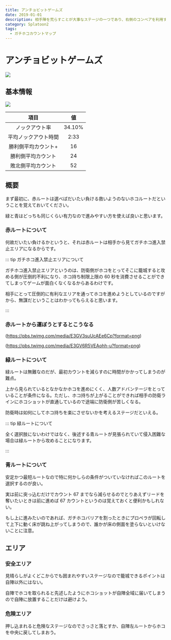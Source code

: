```yaml
---
title: アンチョビットゲームズ
date: 2019-01-01
description: 相手陣を荒らすことが大事なステージの一つであり、右側のコンベアを利用するルートは全ステージで最も価値の低いルートなので絶対に使わないように
category: Splatoon2
tags:
  - ガチホコカウントマップ
---
```


# アンチョビットゲームズ

![](https://pbs.twimg.com/media/Ecf-BHpWsAAEU_c?format=png)

## 基本情報

![](https://pbs.twimg.com/media/EV-Gp0pXkAArUby?format=png)

|         項目         |   値   |
| :------------------: | :----: |
|    ノックアウト率    | 34.10% |
| 平均ノックアウト時間 |  2:33  |
| 勝利側平均カウント+  |   16   |
|  勝利側平均カウント  |   24   |
|  敗北側平均カウント  |   52   |

## 概要

まず最初に、赤ルートは選べばだいたい負ける救いようのないホコルートだということを覚えておいてください。

緑と青はどっちも同じくらい有力なので進みやすい方を使えば良いと思います。

### 赤ルートについて

何故だいたい負けるかというと、それは赤ルートは相手から見てガチホコ進入禁止エリアになるからです。

::: tip ガチホコ進入禁止エリアについて

ガチホコ進入禁止エリアというのは、防衛側がホコをとってそこに籠城すると攻める側が圧倒的不利になり、ホコ持ち制限上限の 60 秒を消費させることができてしまってゲームが面白くなくなるからあるわけです。

相手にとって圧倒的に有利なエリアを通ってホコを進めようとしているのですがから、無謀だということはわかってもらえると思います。

:::

### 赤ルートから運ぼうとするとこうなる

(https://pbs.twimg.com/media/E3GV3suUcAEe6Cp?format=png)

(https://pbs.twimg.com/media/E3GV6R5VEAohh-u?format=png)

### 緑ルートについて

緑ルートは無難なのだが、最初カウントを減らすのに時間がかかってしまうのが難点。

上から見られているとなかなかホコを進めにくく、人数アドバンテージをとっていることが条件になる。ただし、ホコ持ちが上がることができれば相手の防衛ラインにホコショットが直通しているので途端に防衛側が苦しくなる。

防衛時は如何にしてホコ持ちを楽にさせないかを考えるステージだといえる。

::: tip 緑ルートについて

全く選択肢にないわけではなく、後述する青ルートが見張られていて侵入困難な場合は緑ルートから攻めることになります。

:::

### 青ルートについて

安定かつ最短ルートなので特に何かしらの条件がついていなければこのルートを選択するのが良い。

実は前に突っ込むだけでカウント 67 までなら減らせるのでとりあえずリードを奪いたいときは前に進めば 67 カウントというのは覚えておくと便利かもしれない。

もし上に進みたいのであれば、ガチホコバリアを割ったときにプロペラが回転して上下に動く床が跳ね上がってしまうので、誰かが床の側面を塗らないといけないことに注意。

## エリア

### 安全エリア

見晴らしがよくどこからでも囲まれやすいステージなので籠城できるポイントは自陣以外にはない。

自陣でホコを取られると先述したようにホコショットが自陣全域に届いてしまうので自陣に放置することだけは避けよう。

### 危険エリア

押し込まれると危険なステージなのでさっさと落とすか、自陣左ルートからホコを中央に戻してしまおう。
